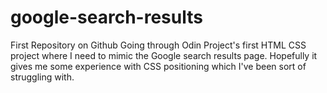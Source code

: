 # google-search-results
First Repository on Github
Going through Odin Project's first HTML CSS project where I need to mimic the Google search results page.
Hopefully it gives me some experience with CSS positioning which I've been sort of struggling with.

